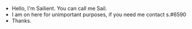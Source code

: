 - Hello, I'm Sailient. You can call me Sail.
- I am on here for unimportant purposes, if you need me contact s.#6590
- Thanks.
